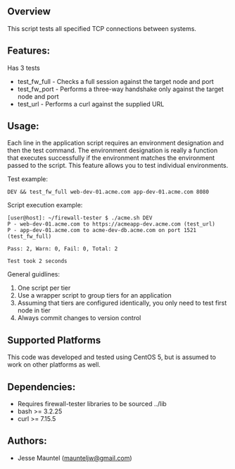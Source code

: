 ## Overview

This script tests all specified TCP connections between systems.

## Features:

Has 3 tests

* test_fw_full - Checks a full session against the target node and port
* test_fw_port - Performs a three-way handshake only against the target node and port
* test_url - Performs a curl against the supplied URL

## Usage:

Each line in the application script requires an environment designation and then the test command.  The environment designation is really a function that executes successfully if the environment matches the environment passed to the script.  This feature allows you to test individual environments.

Test example:  

```
DEV && test_fw_full web-dev-01.acme.com app-dev-01.acme.com 8080
```

Script execution example:

```
[user@host]: ~/firewall-tester $ ./acme.sh DEV
P - web-dev-01.acme.com to https://acmeapp-dev.acme.com (test_url)
P - app-dev-01.acme.com to acme-dev-db.acme.com on port 1521 (test_fw_full)

Pass: 2, Warn: 0, Fail: 0, Total: 2

Test took 2 seconds
```

General guidlines:  
1. One script per tier  
2. Use a wrapper script to group tiers for an application  
3. Assuming that tiers are configured identically, you only need to test first node in tier  
4. Always commit changes to version control   

## Supported Platforms

This code was developed and tested using CentOS 5, but is assumed to work
on other platforms as well.

## Dependencies:

* Requires firewall-tester libraries to be sourced ../lib
* bash >= 3.2.25
* curl >= 7.15.5

## Authors:

* Jesse Mauntel (maunteljw@gmail.com)  

